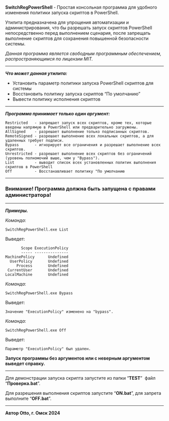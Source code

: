 **SwitchRegPowerShell** - Простая консольная программа для удобного изменения политики запуска скриптов в PowerShell.

Утилита предназначена для упрощения автоматизации и администрирования, что бы разрешать запуск скриптов PowerShell непосредственно перед выполнением сценария, после запрещать выполнение скриптов для сохранения повышенной безопасности системы.

_Данная программа является свободным программным обеспечением, распространяющимся по лицензии MIT._

---

_**Что может данная утилита:**_

*   Установить параметр политики запуска PowerShell скриптов для системы
*   Восстановить политику запуска скриптов “По умолчанию”
*   Вывести политику исполнения скриптов

---

_**Программа принимает только один аргумент:**_

```plaintext
Restricted   - запрещает запуск всех скриптов, кроме тех, которые введены напрямую в PowerShell или предварительно загружены.
AllSigned    - разрешает выполнение только подписанных скриптов.
RemoteSigned - разрешает выполнение всех локальных скриптов, а для удаленных требует подписи.
Bypass       - игнорирует все ограничения и разрешает выполнение всех скриптов.
Unrestricted - разрешает выполнение всех скриптов без ограничений (уровень полномочий выше, чем у "Bypass").
List         - выводит список всех установленных политик выполнения скриптов в PowerShell
Off          - Восстанавливает политику "По умолчанию
```

---

### Внимание! Программа должна быть запущена с правами администратора!

---

_**Примеры.**_

_Команда_:

```plaintext
SwitchRegPowerShell.exe List
```

Выведет:

```plaintext
       Scope ExecutionPolicy
       ----- ---------------
MachinePolicy      Undefined
  UserPolicy       Undefined
     Process       Undefined
 CurrentUser       Undefined
LocalMachine       Undefined
```

_Команда_:

```plaintext
SwitchRegPowerShell.exe Bypass
```

Выведет:

```plaintext
Значение "ExecutionPolicy" изменено на "bypass".
```

_Команда_:

```plaintext
SwitchRegPowerShell.exe Off
```

Выведет:

```plaintext
Параметр "ExecutionPolicy" был удален.
```

**Запуск программы без аргументов или с неверным аргументом выведет справку.**

---

Для демонстрации запуска скрипта запустите из папки “**TEST**”  файл “**Проверка.bat**”.

Для разрешения выполнения скриптов запустите “**ON.bat**”, для запрета выполните “**OFF.bat**”.

---

**Автор Otto, г. Омск 2024**
